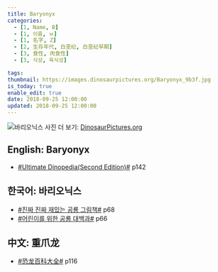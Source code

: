 ```yaml
---
title: Baryonyx
categories:
  - [1, Name, B]
  - [1, 이름, ㅂ]
  - [1, 名字, Z]
  - [2, 生存年代, 白垩纪, 白垩纪早期]
  - [3, 食性, 肉食性]
  - [3, 식성, 육식성]

tags:
thumbnail: https://images.dinosaurpictures.org/Baryonyx_9b3f.jpg
is_today: true
enable_edit: true
date: 2018-09-25 12:00:00
updated: 2018-09-25 12:00:00
---
```

![바리오닉스](https://images.dinosaurpictures.org/Baryonyx_9b3f.jpg)
사진 더 보기: [DinosaurPictures.org](https://dinosaurpictures.org/Baryonyx-pictures)

## English: Baryonyx

- [#Ultimate Dinopedia(Second Edition)#](/books/p/86d06d1161eb1684c26079a0348b5931/) p142

## 한국어: 바리오닉스

- [#진짜 진짜 재밌는 공룡 그림책#](/books/p/3289261dc4d846b8a02798617a63ad75/) p68
- [#어린이를 위한 공룡 대백과#](/books/p/f60f989c24559d39cb141e73aa0754c0/) p66

## 中文: 重爪龙

- [#恐龙百科大全#](/books/p/6cd4e752e2119c63c607be6bb97d17aa/) p116
